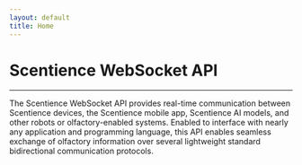 ```yaml
---
layout: default
title: Home
---
```


# Scentience WebSocket API
---
The Scentience WebSocket API provides real-time communication between Scentience devices, the Scentience mobile app, Scentience AI models, and other robots or olfactory-enabled systems.
Enabled to interface with nearly any application and programming language, this API enables seamless exchange of olfactory information over several lightweight standard bidirectional communication protocols.